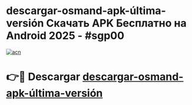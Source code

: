 # descargar-osmand-apk-última-versión Скачать APK Бесплатно на Android 2025 - #sgp00

[![acn](https://github.com/user-attachments/assets/0f9c940e-d8b0-45ae-aac7-cd30a18b3e1c)](https://apps.freeplayer.one?title=descargar-osmand-apk-última-versión&ref=9RF)

# 👉🔴 Descargar [descargar-osmand-apk-última-versión](https://apps.freeplayer.one?title=descargar-osmand-apk-última-versión&ref=9RF)